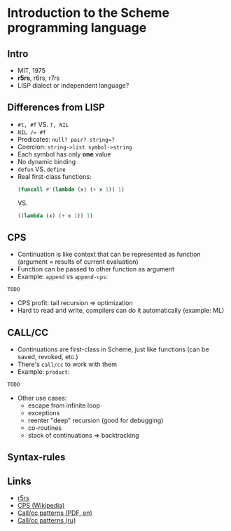 # Introduction to the Scheme programming language

## Intro
* MIT, 1975
* __r5rs__, r6rs, r7rs
* LISP dialect or independent language?

## Differences from LISP

* `#t, #f` VS. `T, NIL`
* `NIL /= #f`
* Predicates: `null? pair? string=?`
* Coercion: `string->list symbol->string`
* Each symbol has only __one__ value
* No dynamic binding
* `defun` VS. `define`
* Real first-class functions:
    ```lisp
    (funcall #'(lambda (x) (+ x 1)) 1)
    ```
    VS.
    ```scheme
    ((lambda (x) (+ x 1)) 1)
    ```

## CPS

* Continuation is like context that can be represented as function (argument = results of current evaluation)
* Function can be passed to other function as argument
* Example: `append` vs `append-cps`:
```scheme
TODO
```
* CPS profit: tail recursion => optimization
* Hard to read and write, compilers can do it automatically (example: ML)

## CALL/CC

* Continuations are first-class in Scheme, just like functions (can be saved, revoked, etc.)
* There's `call/cc` to work with them
* Example: `product`:
```scheme
TODO
```
* Other use cases:
    * escape from infinite loop
    * exceptions
    * reenter "deep" recursion (good for debugging)
    * co-routines
    * stack of continuations => backtracking

## Syntax-rules

## Links

* [r5rs](http://www.schemers.org/Documents/Standards/R5RS/)
* [CPS (Wikipedia)](https://en.wikipedia.org/wiki/Continuation-passing_style)
* [Call/cc patterns (PDF, en)](http://repository.readscheme.org/ftp/papers/PLoP2001_dferguson0_1.pdf)
* [Call/cc patterns (ru)](http://fprog.ru/lib/ferguson-dwight-call-cc-patterns/)
